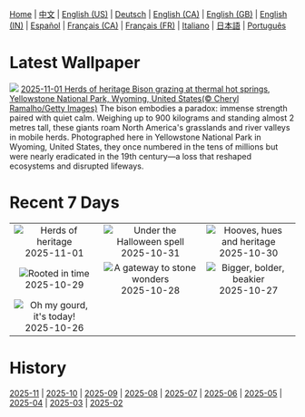 [Home](../README.md) | [中文](zh-CN.md) | [English (US)](en-US.md) | [Deutsch](de-DE.md) | [English (CA)](en-CA.md) | [English (GB)](en-GB.md) | [English (IN)](en-IN.md) | [Español](es-ES.md) | [Français (CA)](fr-CA.md) | [Français (FR)](fr-FR.md) | [Italiano](it-IT.md) | [日本語](ja-JP.md) | [Português](pt-BR.md)

# Latest Wallpaper
![](https://www.bing.com/th?id=OHR.BisonSprings_EN-CA2849126992_UHD.jpg)
[2025-11-01 Herds of heritage Bison grazing at thermal hot springs, Yellowstone National Park, Wyoming, United States(© Cheryl Ramalho/Getty Images)](https://www.bing.com/th?id=OHR.BisonSprings_EN-CA2849126992_UHD.jpg)
The bison embodies a paradox: immense strength paired with quiet calm. Weighing up to 900 kilograms and standing almost 2 metres tall, these giants roam North America's grasslands and river valleys in mobile herds. Photographed here in Yellowstone National Park in Wyoming, United States, they once numbered in the tens of millions but were nearly eradicated in the 19th century—a loss that reshaped ecosystems and disrupted lifeways.

# Recent 7 Days
|  |  |  |
|:---:|:---:|:---:|
| ![](https://www.bing.com/th?id=OHR.BisonSprings_EN-CA2849126992_400x240.jpg "Herds of heritage") 2025-11-01 | ![](https://www.bing.com/th?id=OHR.PumpkinHalloween_EN-CA7800115096_400x240.jpg "Under the Halloween spell") 2025-10-31 | ![](https://www.bing.com/th?id=OHR.PushkarFair_EN-CA8887755695_400x240.jpg "Hooves, hues and heritage") 2025-10-30 |
| ![](https://www.bing.com/th?id=OHR.FanalForest_EN-CA8761843503_400x240.jpg "Rooted in time") 2025-10-29 | ![](https://www.bing.com/th?id=OHR.TepliceRocks_EN-CA8722965195_400x240.jpg "A gateway to stone wonders") 2025-10-28 | ![](https://www.bing.com/th?id=OHR.AfricanRaven_EN-CA8669356398_400x240.jpg "Bigger, bolder, beakier") 2025-10-27 |
| ![](https://www.bing.com/th?id=OHR.PumpkinFarm_EN-CA8630828267_400x240.jpg "Oh my gourd, it's today!") 2025-10-26 |  |  |

# History
[2025-11](../archives/wallpaper/en-CA/w_2025_11.md) | [2025-10](../archives/wallpaper/en-CA/w_2025_10.md) | [2025-09](../archives/wallpaper/en-CA/w_2025_09.md) | [2025-08](../archives/wallpaper/en-CA/w_2025_08.md) | [2025-07](../archives/wallpaper/en-CA/w_2025_07.md) | [2025-06](../archives/wallpaper/en-CA/w_2025_06.md) | [2025-05](../archives/wallpaper/en-CA/w_2025_05.md) | [2025-04](../archives/wallpaper/en-CA/w_2025_04.md) | [2025-03](../archives/wallpaper/en-CA/w_2025_03.md) | [2025-02](../archives/wallpaper/en-CA/w_2025_02.md)
